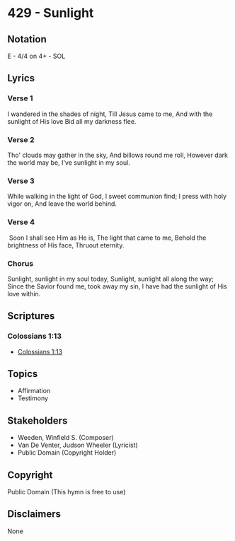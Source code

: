 # 429 - Sunlight

## Notation

E - 4/4 on 4+ - SOL

## Lyrics

### Verse 1

I wandered in the shades of night, Till Jesus came to me, And with the sunlight of His love Bid all my darkness flee.

### Verse 2

Tho' clouds may gather in the sky, And billows round me roll, However dark the world may be, I've sunlight in my soul.

### Verse 3

While walking in the light of God, I sweet communion find; I press with holy vigor on, And leave the world behind. 

### Verse 4

 Soon I shall see Him as He is, The light that came to me, Behold the brightness of His face, Thruout eternity.

### Chorus

Sunlight, sunlight in my soul today, Sunlight, sunlight all along the way; Since the Savior found me, took away my sin, I have had the sunlight of His love within. 


## Scriptures

### Colossians 1:13

- [Colossians 1:13](https://www.biblegateway.com/passage/?search=Colossians%201%3A13)


## Topics

- Affirmation
- Testimony

## Stakeholders

- Weeden, Winfield S. (Composer)
- Van De Venter, Judson Wheeler (Lyricist)
- Public Domain (Copyright Holder)

## Copyright

Public Domain
(This hymn is free to use)

## Disclaimers

None

